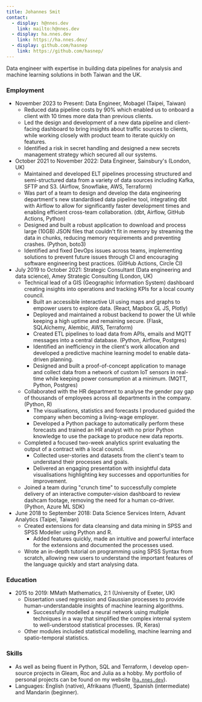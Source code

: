 ```yaml
---
title: Johannes Smit
contact:
  - display: h@nnes.dev
    link: mailto:h@nnes.dev
  - display: ha.nnes.dev
    link: https://ha.nnes.dev/
  - display: github.com/hasnep
    link: https://github.com/hasnep/
---
```


Data engineer with expertise in building data pipelines for analysis and machine learning solutions in both Taiwan and the UK.

### Employment

- November 2023 to Present: Data Engineer, Mobagel (Taipei, Taiwan)
  - Reduced data pipeline costs by 90% which enabled us to onboard a client with 10 times more data than previous clients.
  - Led the design and development of a new data pipeline and client-facing dashboard to bring insights about traffic sources to clients, while working closely with product team to iterate quickly on features.
  - Identified a risk in secret handling and designed a new secrets management strategy which secured all our systems.
- October 2021 to November 2022: Data Engineer, Sainsbury's (London, UK)
  - Maintained and developed ELT pipelines processing structured and semi-structured data from a variety of data sources including Kafka, SFTP and S3. (Airflow, Snowflake, AWS, Terraform)
  - Was part of a team to design and develop the data engineering department's new standardised data pipeline tool, integrating dbt with Airflow to allow for significantly faster development times and enabling efficient cross-team collaboration. (dbt, Airflow, GitHub Actions, Python)
  - Designed and built a robust application to download and process large (10GB) JSON files that couldn't fit in memory by streaming the data in chunks, reducing memory requirements and preventing crashes. (Python, boto3)
  - Identified and fixed DevOps issues across teams, implementing solutions to prevent future issues through CI and encouraging software engineering best practices. (GitHub Actions, Circle CI)
- July 2019 to October 2021: Strategic Consultant (Data engineering and data science), Amey Strategic Consulting (London, UK)
  - Technical lead of a GIS (Geographic Information System) dashboard creating insights into operations and tracking KPIs for a local county council.
    - Built an accessible interactive UI using maps and graphs to empower users to explore data. (React, Mapbox GL JS, Plotly)
    - Deployed and maintained a robust backend to power the UI while keeping a high uptime and remaining secure. (Flask, SQLAlchemy, Alembic, AWS, Terraform)
    - Created ETL pipelines to load data from APIs, emails and MQTT messages into a central database. (Python, Airflow, Postgres)
    - Identified an inefficiency in the client's work allocation and developed a predictive machine learning model to enable data-driven planning.
    - Designed and built a proof-of-concept application to manage and collect data from a network of custom IoT sensors in real-time while keeping power consumption at a minimum. (MQTT, Python, Postgres)
  - Collaborated with the HR department to analyse the gender pay gap of thousands of employees across all departments in the company. (Python, R)
    - The visualisations, statistics and forecasts I produced guided the company when becoming a living-wage employer.
    - Developed a Python package to automatically perform these forecasts and trained an HR analyst with no prior Python knowledge to use the package to produce new data reports.
  - Completed a focused two-week analytics sprint evaluating the output of a contract with a local council.
    - Collected user-stories and datasets from the client's team to understand their processes and goals.
    - Delivered an engaging presentation with insightful data visualisations highlighting key successes and opportunities for improvement.
  - Joined a team during "crunch time" to successfully complete delivery of an interactive computer-vision dashboard to review dashcam footage, removing the need for a human co-driver. (Python, Azure ML SDK)
- June 2018 to September 2018: Data Science Services Intern, Advant Analytics (Taipei, Taiwan)
  - Created extensions for data cleansing and data mining in SPSS and SPSS Modeller using Python and R.
    - Added features quickly, made an intuitive and powerful interface for the extensions and documented the processes used.
  - Wrote an in-depth tutorial on programming using SPSS Syntax from scratch, allowing new users to understand the important features of the language quickly and start analysing data.

### Education

- 2015 to 2019: MMath Mathematics, 2:1 (University of Exeter, UK)
  - Dissertation used regression and Gaussian processes to provide human-understandable insights of machine learning algorithms.
    - Successfully modelled a neural network using multiple techniques in a way that simplified the complex internal system to well-understood statistical processes. (R, Keras)
  - Other modules included statistical modelling, machine learning and spatio-temporal statistics.

### Skills

- As well as being fluent in Python, SQL and Terraform, I develop open-source projects in Gleam, Roc and Julia as a hobby.
  My portfolio of personal projects can be found on my website ([`ha.nnes.dev`](https://ha.nnes.dev/)).
- Languages: English (native), Afrikaans (fluent), Spanish (intermediate) and Mandarin (beginner).
